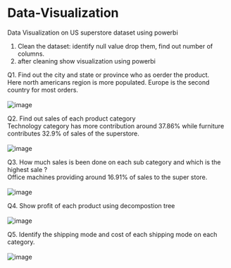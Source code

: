 # Data-Visualization
Data Visualization on US superstore dataset using powerbi

1. Clean the dataset: identify null value drop them, find out number of columns.
2. after cleaning show visualization using powerbi

Q1. Find out the city and state or province who as oerder the product.
<br />
  Here north americans region is more populated. Europe is the second country for most orders. 
<br />
<br />
 ![image](https://github.com/Trushali29/Data-Visualization/assets/84562990/50eae4b8-f383-4a37-875e-0c48232064b0)

Q2. Find out sales of each product category
<br />
  Technology category has more contribution around 37.86% while furniture contributes 32.9% of sales of the superstore.
<br />
<br />
![image](https://github.com/Trushali29/Data-Visualization/assets/84562990/bc083bfb-2c92-4cf8-979f-89cebb841f0e)

Q3. How much sales is been done on each sub category and which is the highest sale ?
<br />
  Office machines providing around 16.91% of sales to the super store.
<br />
<br />
![image](https://github.com/Trushali29/Data-Visualization/assets/84562990/ec6ee9ed-04a6-4b3e-8bcf-744108dfcbbf)

Q4. Show profit of each product using decompostion tree
<br />
<br />
![image](https://github.com/Trushali29/Data-Visualization/assets/84562990/692370e7-a0f1-4edd-aede-6b17301992f6)

Q5. Identify the shipping mode and cost of each shipping mode on each category.
<br />
<br />
![image](https://github.com/Trushali29/Data-Visualization/assets/84562990/df8c73ca-22f8-4cd2-b41a-8c90dc71c826)




